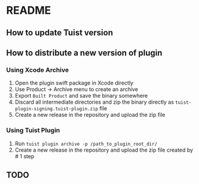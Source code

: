 # README

## How to update Tuist version

## How to distribute a new version of plugin
### Using Xcode Archive
1. Open the plugin swift package in Xcode directly
2. Use Product -> Archive menu to create an archive
3. Export `Built Product` and save the binary somewhere
4. Discard all intermediate directories and zip the binary directly as `tuist-plugin-signing.tuist-plugin.zip` file
5. Create a new release in the repository and upload the zip file

### Using Tuist Plugin
1. Run `tuist plugin archive -p /path_to_plugin_root_dir/`
2. Create a new release in the repository and upload the zip file created by # 1 step

## TODO
